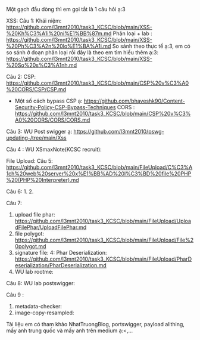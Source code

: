 Một gạch đầu dòng thì em gọi tắt là 1 câu hỏi ạ:3

XSS:
Câu 1:
Khái niệm: https://github.com/l3mnt2010/task3_KCSC/blob/main/XSS-%20Kh%C3%A1i%20ni%E1%BB%87m.md
Phân loại + lab : https://github.com/l3mnt2010/task3_KCSC/blob/main/XSS-%20Ph%C3%A2n%20lo%E1%BA%A1i.md
So sánh theo thực tế ạ:3, em có so sánh ở đoạn phân loại rồi đây là theo em tìm hiểu thêm ạ:3:
https://github.com/l3mnt2010/task3_KCSC/blob/main/XSS-%20So%20s%C3%A1nh.md

Câu 2:
CSP: https://github.com/l3mnt2010/task3_KCSC/blob/main/CSP%20v%C3%A0%20CORS/CSP/CSP.md
- Một số cách bypass CSP ạ: https://github.com/bhaveshk90/Content-Security-Policy-CSP-Bypass-Techniques
CORS : https://github.com/l3mnt2010/task3_KCSC/blob/main/CSP%20v%C3%A0%20CORS/CORS/CORS.md

Câu 3: WU Post swigger ạ:
https://github.com/l3mnt2010/pswg-updating-/tree/main/Xss

Câu 4 :  WU XSmaxNote(KCSC recruit):

File Upload:
Câu 5: 
https://github.com/l3mnt2010/task3_KCSC/blob/main/FileUpload/C%C3%A1ch%20web%20server%20x%E1%BB%AD%20l%C3%BD%20file%20PHP%20(PHP%20Interpreter).md

Câu 6:
1. 
2. 

Câu 7:
1. upload file phar: https://github.com/l3mnt2010/task3_KCSC/blob/main/FileUpload/UploadFilePhar/UploadFilePhar.md
2. file polygot: https://github.com/l3mnt2010/task3_KCSC/blob/main/FileUpload/File%20polygot.md
3. signature file:
4: Phar Deserialization: https://github.com/l3mnt2010/task3_KCSC/blob/main/FileUpload/PharDeserialization/PharDeserialization.md
5. WU lab rootme: 

Câu 8:  WU lab postswigger:

Câu 9 : 
1. metadata-checker:
2. image-copy-resampled:





















Tài liệu em có tham khảo NhatTruongBlog, portswigger, payload allthing, mấy anh trung quốc và mấy anh trên medium ạ:<,...